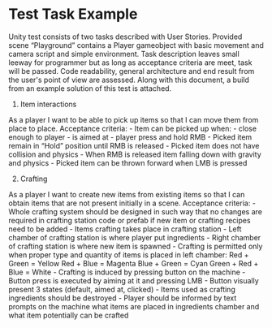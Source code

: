 # Test Task Example

Unity test consists of two tasks described with User Stories. 
Provided scene “Playground” contains a Player gameobject with basic movement and camera script and simple environment. 
Task description leaves small leeway for programmer but as long as acceptance criteria are meet, task will be passed. 
Code readability, general architecture and end result from the user's point of view are assessed. 
Along with this document, a build from an example solution of this test is attached.

1. Item interactions

As a player I want to be able to pick up items so that I can move them from place to place.
Acceptance criteria:
	- Item can be picked up when:
		- close enough to player
		- is aimed at
		- player press and hold RMB
	- Picked item remain in “Hold” position until RMB is released
	- Picked item does not have collision and physics
	- When RMB is released item falling down with gravity and physics
	- Picked item can be thrown forward when LMB is pressed


2. Crafting

As a player I want to create new items from existing items so that I can obtain items that are not present initially in a scene.
Acceptance criteria:
	- Whole crafting system should be designed in such way that no changes are required in crafting station code or prefab 
		if new item or crafting recipes need to be added
	- Items crafting takes place in crafting station
	- Left chamber of crafting station is where player put ingredients
	- Right chamber of crafting station is where new item is spawned
	- Crafting is permitted only when proper type and quantity of items is placed in left chamber:
			Red + Green = Yellow
			Red + Blue = Magenta
			Blue + Green = Cyan
			Green + Red + Blue = White
	- Crafting is induced by pressing button on the machine
	- Button press is executed by aiming at it and pressing LMB
	- Button visually present 3 states (default, aimed at, clicked)
	- Items used as crafting ingredients should be destroyed
	- Player should be informed by text prompts on the machine what items are placed in ingredients chamber and what item potentially can be crafted
